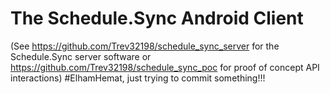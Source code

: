# The Schedule.Sync Android Client
(See https://github.com/Trev32198/schedule_sync_server for the Schedule.Sync server software or https://github.com/Trev32198/schedule_sync_poc for proof of concept API interactions)
#ElhamHemat, just trying to commit something!!!
 
